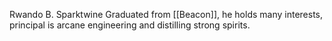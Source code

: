 Rwando B. Sparktwine
Graduated from [[Beacon]], he holds many interests, principal is arcane engineering and distilling strong spirits.